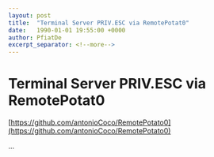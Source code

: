 ```yaml
---
layout: post
title:  "Terminal Server PRIV.ESC via RemotePotat0"
date:   1990-01-01 19:55:00 +0000
author: PfiatDe
excerpt_separator: <!--more-->
---
```


# Terminal Server PRIV.ESC via RemotePotat0

[https://github.com/antonioCoco/RemotePotato0](https://github.com/antonioCoco/RemotePotato0)

...
<!--more-->
